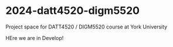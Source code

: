 # 2024-datt4520-digm5520

Project space for DATT4520 / DIGM5520 course at York University

HEre we are in Develop!
